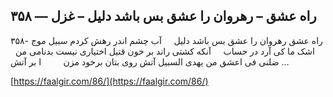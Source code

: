 ## راه عشق – رهروان را عشق بس باشد دلیل – غزل — ۳۵۸


۳۵۸- راه عشق رهروان را عشق بس باشد دلیل     آب چشم اندر رهش کردم سبیل موج اشک ما کی آرد در حساب     آنکه کشتی راند بر خون قتیل اختیاری نیست بدنامی من   ضلنی فی اعشق من یهدی السبیل آتش روی بتان برخود مزن         ا بر آتش &#8230;

[https://faalgir.com/86/](https://faalgir.com/86/) 